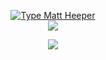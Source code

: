 <p align="center">
<a href="https://github.com/matinsoleymni">
    <img src="https://readme-typing-svg.demolab.com?font=Firacode&size=24&duration=3000&pause=500&color=sadjgvasj=true&center=true&vCenter=true&width=265&height=124&lines=Matt+Heeper;Backend Developer" alt="Type Matt Heeper" />
</a>
<br/> 

<a href="https://github.com/matinsoleymni">
    <img src="https://github-stats-alpha.vercel.app/api?username=mattheeper&cc=1527e&tc=FFFFFF&ic=FFFF&bc=sadjgvasj">
</a>
<br>
</p>

<a href="https://github.com/mattheeper">
    <p align="center">
         <img src="https://skillicons.dev/icons?i=xd,figma,github,vscode,linkedin,postman,git,alpinejs,vue,js,jquery,laravel,linux,md,nuxtjs,php,mysql,html,css,py,sass,tailwind,ts,solidity&perline=8" />
    </p>
</a>

